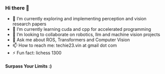 ### Hi there 👋

- 🔭 I’m currently exploring and implementing perception and vision research papers
- 🌱 I’m currently learning cuda and cpp for accelerated programming
- 👯 I’m looking to collaborate on robotics, llm and machine vision projects
- 💬 Ask me about ROS, Transformers and Computer Vision
- 📫 How to reach me: techie23.vin at gmail dot com
- ⚡ Fun fact: lichess 1300

#### Surpass Your Limits :)


<!--
**vibhavnirmal/vibhavnirmal** is a ✨ _special_ ✨ repository because its `README.md` (this file) appears on your GitHub profile.

Here are some ideas to get you started:

- 🔭 I’m currently working on ...
- 🌱 I’m currently learning ...
- 👯 I’m looking to collaborate on ...
- 🤔 I’m looking for help with ...
- 💬 Ask me about ...
- 📫 How to reach me: ...
- 😄 Pronouns: ...
- ⚡ Fun fact: ...
-->
